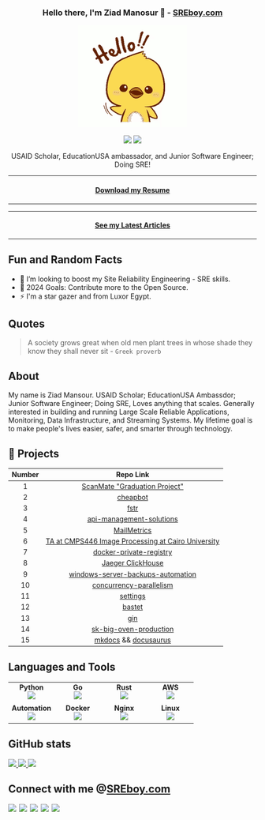<div align="center">
  
  ### Hello there, I'm Ziad Manosur 🤖 - [SREboy.com](https://www.SREboy.com)
  
  ![Hello](https://github.com/ZiadMansourM/ZiadMansourM/raw/master/hello.gif)

  [![](https://komarev.com/ghpvc/?username=ZiadMansourM&color=blue&label=Profile%20Views)](https://github.com/ZiadMansourM/ZiadMansourM)
  [![](https://img.shields.io/github/followers/ZiadMansourM?label=GitHub%20Followers)](https://github.com/ZiadMansourM)
  
  USAID Scholar, EducationUSA ambassador, and Junior Software Engineer; Doing SRE!
</div>

<div align="center">

<hr/>

#### [Download my Resume](https://github.com/ZiadMansourM/ZiadMansourM/raw/master/Ziad%20Hassanin%20-%20Resume.pdf)

<hr/>

<hr/>

#### [See my Latest Articles](https://notes.sreboy.com/blog)

<hr/>

</div>

Fun and Random Facts
-----
- 🦦 I’m looking to boost my Site Reliability Engineering - SRE skills.
- 🥅 2024 Goals: Contribute more to the Open Source.
- ⚡ I'm a star gazer and from Luxor Egypt.

Quotes
-----
> A society grows great when old men plant trees in whose shade they know they shall never sit - `Greek proverb`

About
-----
My name is Ziad Mansour. USAID Scholar; EducationUSA Ambassdor; Junior Software Engineer; Doing SRE, Loves anything that scales. Generally interested in building and running Large Scale Reliable Applications, Monitoring, Data Infrastructure, and Streaming Systems. My lifetime goal is to make people's lives easier, safer, and smarter through technology. 

🫠 Projects
--------
| Number | Repo Link  |
| :-----: | :-: |
| 1 | [ScanMate "Graduation Project"](https://docs.scanmate.sreboy.com/) |
| 2 | [cheapbot](https://github.com/ZiadMansourM/cheapbot) |
| 3 | [fstr](https://github.com/ZiadMansourM/fstr) |
| 4 | [api-management-solutions](https://github.com/ZiadMansourM/OS-APIM) |
| 5 | [MailMetrics](https://github.com/ZiadMansourM/MailMetrics) |
| 6 | [TA at CMPS446 Image Processing at Cairo University](https://github.com/ZiadMansourM/cmps446) |
| 7 | [docker-private-registry](https://github.com/ZiadMansourM/docker-private-registry) |
| 8 | [Jaeger ClickHouse](https://github.com/ZiadMansourM/Jaeger-ClickHouse) |
| 9 | [windows-server-backups-automation](https://github.com/ZiadMansourM/windows-server-backups-automation) |
| 10 | [concurrency-parallelism](https://github.com/ZiadMansourM/concurrency-parallelism) |
| 11 | [settings](https://github.com/ZiadMansourM/settings) |
| 12 | [bastet](https://github.com/ZiadMansourM/Bastet) |
| 13 | [gin](https://github.com/ZiadMansourM/gin) |
| 14 | [sk-big-oven-production](https://github.com/ZiadMansourM/sk-big-oven-production) |
| 15 | [mkdocs](https://github.com/ZiadMansourM/mkdocs) && [docusaurus](https://github.com/ZiadMansourM/docusaurus) |

Languages and Tools
-------------------
<table width="320px">
    <tbody>
        <tr valign="top">
            <td width="80px" align="center">
              <span><strong>Python</strong></span><br>
              <img height="32px" src="https://cdn.jsdelivr.net/gh/devicons/devicon/icons/python/python-original.svg">
            </td>
            <td width="80px" align="center">
              <span><strong>Go</strong></span><br>
              <img height="32" src="https://cdn.jsdelivr.net/gh/devicons/devicon/icons/go/go-original.svg">
            </td>
            <td width="80px" align="center">
              <span><strong>Rust</strong></span><br>
              <img height="32" src="https://cdn.jsdelivr.net/gh/devicons/devicon/icons/rust/rust-plain.svg">
            </td>
            <td width="80px" align="center">
              <span><strong>AWS</strong></span><br>
              <img height="32px" src="https://cdn.jsdelivr.net/gh/devicons/devicon/icons/amazonwebservices/amazonwebservices-original.svg">
            </td>
        </tr>
        <tr valign="top">
            <td width="80px" align="center">
              <span><strong>Automation</strong></span><br>
              <img height="32px" src="https://cdn.jsdelivr.net/gh/devicons/devicon/icons/github/github-original.svg">
            </td>
            <td width="80px" align="center">
              <span><strong>Docker</strong></span><br>
              <img height="32px" src="https://cdn.jsdelivr.net/gh/devicons/devicon/icons/docker/docker-original.svg">
            </td>
            <td width="80px" align="center">
              <span><strong>Nginx</strong></span><br>
              <img height="32px" src="https://cdn.jsdelivr.net/gh/devicons/devicon/icons/nginx/nginx-original.svg">
            </td>
            <td width="80px" align="center">
              <span><strong>Linux</strong></span><br>
              <img height="32px" src="https://cdn.jsdelivr.net/gh/devicons/devicon/icons/linux/linux-original.svg">
            </td>
        </tr>
    </tbody>
</table>

GitHub stats
------------
<p align="left">
  <a href="https://SREboy.com/">
    <img width="33%" src="https://github-readme-stats.vercel.app/api?username=ZiadMansourM&show_icons=true&theme=onedark&hide_border=true" />
    <img width="33%" src="https://github-readme-stats.vercel.app/api/top-langs/?username=ZiadMansourM&theme=onedark&layout=compact" />
    <img width="33%" src="https://github-readme-streak-stats.herokuapp.com/?user=ZiadMansourM&theme=onedark&hide_border=true" />
  </a>
</p>

Connect with me @[SREboy.com](https://www.SREboy.com)
-----------------------------------------------------
[<img align="left" width="22px" src="https://cdn.jsdelivr.net/npm/simple-icons@v3/icons/twitter.svg" />][twitter]
[<img align="left" width="22px" src="https://cdn.jsdelivr.net/npm/simple-icons@v3/icons/linkedin.svg" />][linkedin]
[<img align="left" width="22px" src="https://cdn.jsdelivr.net/npm/simple-icons@v3/icons/instagram.svg" />][instagram]
[<img align="left" width="22px" src="https://cdn.jsdelivr.net/npm/simple-icons@v3/icons/whatsapp.svg" />][whatsapp]
[<img align="left" width="22px" src="https://cdn.jsdelivr.net/npm/simple-icons@v3/icons/facebook.svg" />][facebook]

</br>

[twitter]: https://twitter.com/Ziad_M_404
[facebook]: https://www.facebook.com/Ziad.M.404
[instagram]: https://www.instagram.com/ziad_m_404/
[linkedin]: https://www.linkedin.com/in/ziad-mansour/
[whatsapp]: https://wa.me/201021799950

